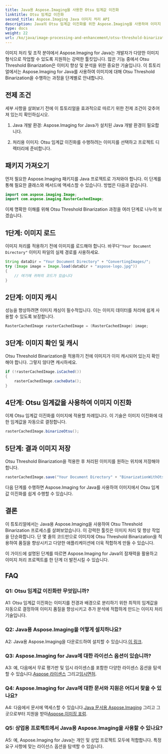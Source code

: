 ```yaml
---
title: Java용 Aspose.Imaging을 사용한 Otsu 임계값 이진화
linktitle: Otsu 임계값 이진화
second_title: Aspose.Imaging Java 이미지 처리 API
description: Java의 Otsu 임계값 이진화를 위한 Aspose.Imaging을 사용하여 이미지 품질을 향상하세요. 우수한 이미지 처리를 위한 단계별 가이드를 따르세요.
type: docs
weight: 22
url: /ko/java/image-processing-and-enhancement/otsu-threshold-binarization/
---
```

이미지 처리 및 조작 분야에서 Aspose.Imaging for Java는 개발자가 다양한 이미지 형식으로 작업할 수 있도록 지원하는 강력한 툴킷입니다. 많은 기능 중에서 Otsu Threshold Binarization은 이미지 향상 및 분석을 위한 중요한 기술입니다. 이 튜토리얼에서는 Aspose.Imaging for Java를 사용하여 이미지에 대해 Otsu Threshold Binarization을 수행하는 과정을 단계별로 안내합니다.

## 전제 조건

세부 사항을 살펴보기 전에 이 튜토리얼을 효과적으로 따르기 위한 전제 조건이 갖추어져 있는지 확인하십시오.

1. Java 개발 환경: Aspose.Imaging for Java가 설치된 Java 개발 환경이 필요합니다.

2. 처리용 이미지: Otsu 임계값 이진화를 수행하려는 이미지를 선택하고 프로젝트 디렉터리에 준비합니다.

## 패키지 가져오기

먼저 필요한 Aspose.Imaging 패키지를 Java 프로젝트로 가져와야 합니다. 이 단계를 통해 필요한 클래스와 메서드에 액세스할 수 있습니다. 방법은 다음과 같습니다.

```java
import com.aspose.imaging.Image;
import com.aspose.imaging.RasterCachedImage;
```

이제 명확한 이해를 위해 Otsu Threshold Binarization 과정을 여러 단계로 나누어 보겠습니다.

## 1단계: 이미지 로드


 이미지 처리를 적용하기 전에 이미지를 로드해야 합니다. 바꾸다`"Your Document Directory"` 이미지 파일의 실제 경로를 사용하세요. 

```java
String dataDir = "Your Document Directory" + "ConvertingImages/";
try (Image image = Image.load(dataDir + "aspose-logo.jpg"))
{
    // 여기에 귀하의 코드가 있습니다
}
```

## 2단계: 이미지 캐시

성능을 향상하려면 이미지 캐싱이 필수적입니다. 이는 이미지 데이터를 처리에 쉽게 사용할 수 있도록 보장합니다.

```java
RasterCachedImage rasterCachedImage = (RasterCachedImage) image;
```

## 3단계: 이미지 확인 및 캐시

Otsu Threshold Binarization을 적용하기 전에 이미지가 이미 캐시되어 있는지 확인해야 합니다. 그렇지 않다면 캐시하세요.

```java
if (!rasterCachedImage.isCached())
{
    rasterCachedImage.cacheData();
}
```

## 4단계: Otsu 임계값을 사용하여 이미지 이진화

이제 Otsu 임계값 이진화를 이미지에 적용할 차례입니다. 이 기술은 이미지 이진화에 대한 임계값을 자동으로 결정합니다.

```java
rasterCachedImage.binarizeOtsu();
```

## 5단계: 결과 이미지 저장

Otsu Threshold Binarization을 적용한 후 처리된 이미지를 원하는 위치에 저장해야 합니다.

```java
rasterCachedImage.save("Your Document Directory" + "BinarizationWithOtsuThreshold_out.jpg");
```

다음 단계를 수행하면 Aspose.Imaging for Java를 사용하여 이미지에서 Otsu 임계값 이진화를 쉽게 수행할 수 있습니다.

## 결론

이 튜토리얼에서는 Java용 Aspose.Imaging을 사용하여 Otsu Threshold Binarization 프로세스를 살펴보았습니다. 이 강력한 툴킷은 이미지 처리 및 향상 작업을 단순화합니다. 단 몇 줄의 코드만으로 이미지에 Otsu Threshold Binarization을 적용하여 품질을 향상시키고 다양한 애플리케이션에 더욱 적합하게 만들 수 있습니다.

이 가이드에 설명된 단계를 따르면 Aspose.Imaging for Java의 잠재력을 활용하고 이미지 처리 프로젝트를 한 단계 더 발전시킬 수 있습니다.

## FAQ

### Q1: Otsu 임계값 이진화란 무엇입니까?

A1: Otsu 임계값 이진화는 이미지를 전경과 배경으로 분리하기 위한 최적의 임계값을 자동으로 결정하여 이미지 품질을 향상시키고 추가 분석에 적합하게 만드는 이미지 처리 기술입니다.

### Q2: Java용 Aspose.Imaging을 어떻게 설치하나요?

 A2: Java용 Aspose.Imaging을 다운로드하여 설치할 수 있습니다.[이 링크](https://releases.aspose.com/imaging/java/).

### Q3: Aspose.Imaging for Java에 대한 라이선스 옵션이 있습니까?

 A3: 예, 다음에서 무료 평가판 및 임시 라이센스를 포함한 다양한 라이센스 옵션을 탐색할 수 있습니다.[Aspose 라이센스](https://purchase.aspose.com/buy) 그리고[임시면허](https://purchase.aspose.com/temporary-license/).

### Q4: Aspose.Imaging for Java에 대한 문서와 지원은 어디서 찾을 수 있나요?

 A4: 다음에서 문서에 액세스할 수 있습니다.[Java 문서용 Aspose.Imaging](https://reference.aspose.com/imaging/java/) 그리고 그 곳으로부터 지원을 받아[Aspose.이미징 포럼](https://forum.aspose.com/).

### Q5: 상업용 프로젝트에서 Java용 Aspose.Imaging을 사용할 수 있나요?

A5: 예, Aspose.Imaging for Java는 개인 및 상업 프로젝트 모두에 적합합니다. 특정 요구 사항에 맞는 라이선스 옵션을 탐색할 수 있습니다.
